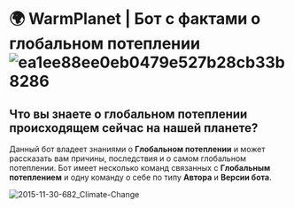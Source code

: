 # 🌍 WarmPlanet | Бот с фактами о глобальном потеплении ![ea1ee88ee0eb0479e527b28cb33b8286](https://github.com/user-attachments/assets/f161c507-0e54-4cd3-93b2-9ebdee4e42ab)


## Что вы знаете о глобальном потеплении происходящем сейчас на нашей планете?

Данный бот владеет знаниями о **Глобальном потеплении** и может рассказать вам причины, последствия и о самом глобальном потеплении.
Бот имеет несколько команд связанных с **Глобальным потеплением** и одну команду о себе по типу **Автора** и **Версии бота**.


![2015-11-30-682_Climate-Change](https://github.com/user-attachments/assets/a1d56c22-21f9-479e-b20f-658f1cbf2d69)

